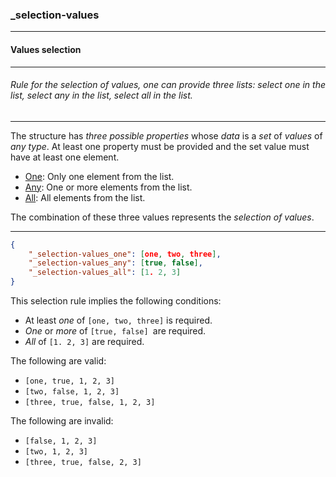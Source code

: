 ### _selection-values



------
#### Values selection



------
###### Rule for the selection of values, one can provide three lists: select one in the list, select any in the list, select all in the list.



------
The structure has *three possible properties* whose *data* is a *set* of *values* of *any type*. At least one property must be provided and the set value must have at least one element.

- [One](_selection-terms_one): Only one element from the list.
- [Any](_selection-terms_any): One or more elements from the list.
- [All](_selection-terms_all): All elements from the list.

The combination of these three values represents the *selection of values*.



------
```json
{
	"_selection-values_one": [one, two, three],
	"_selection-values_any": [true, false],
	"_selection-values_all": [1. 2, 3]
}
```

This selection rule implies the following conditions:

- At least *one* of `[one, two, three]` is required.
- *One* or *more* of `[true, false] `are required.
- *All* of `[1. 2, 3]` are required.

The following are valid:

- `[one, true, 1, 2, 3]`
- `[two, false, 1, 2, 3]`
- `[three, true, false, 1, 2, 3]`

The following are invalid:

- `[false, 1, 2, 3]`
- `[two, 1, 2, 3]`
- `[three, true, false, 2, 3]`